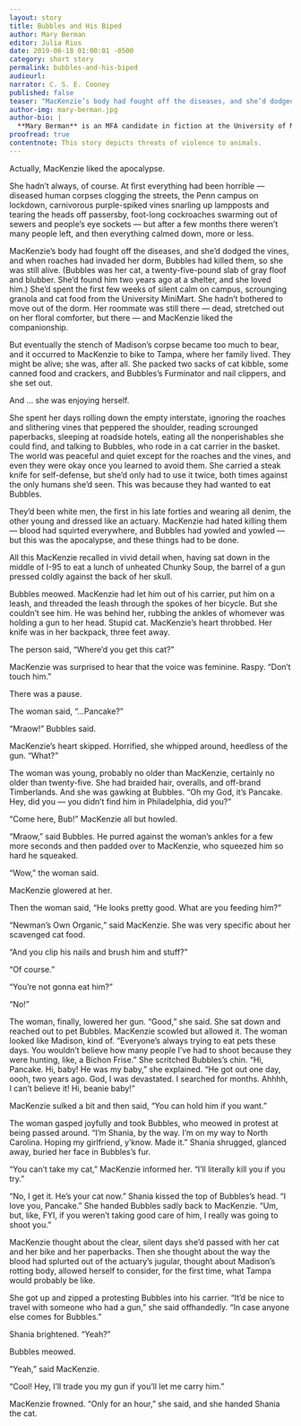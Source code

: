 ```yaml
---
layout: story
title: Bubbles and His Biped
author: Mary Berman
editor: Julia Rios
date: 2019-06-18 01:00:01 -0500
category: short story
permalink: bubbles-and-his-biped
audiourl:
narrator: C. S. E. Cooney
published: false
teaser: "MacKenzie’s body had fought off the diseases, and she’d dodged the vines, and when roaches had invaded her dorm, Bubbles had killed them..."
author-img: mary-berman.jpg
author-bio: |
  **Mary Berman** is an MFA candidate in fiction at the University of Mississippi. Her work has been published or is forthcoming in _Cicada Magazine_, the BrokenEyeBooks anthology _It Came from Miskatonic University_, and elsewhere. In her free time she reads about the French Revolution, practices taekwondo, and chases her cat around the house. You can connect with her online at [www.mtgberman.com](http://www.mtgberman.com) and on Twitter as [@mtgberman](https://www.twitter.com/mtgberman).
proofread: true
contentnote: This story depicts threats of violence to animals.
---
```


Actually, MacKenzie liked the apocalypse.

She hadn’t always, of course. At first everything had been horrible — diseased human corpses clogging the streets, the Penn campus on lockdown, carnivorous purple-spiked vines snarling up lampposts and tearing the heads off passersby, foot-long cockroaches swarming out of sewers and people’s eye sockets — but after a few months there weren’t many people left, and then everything calmed down, more or less.

MacKenzie’s body had fought off the diseases, and she’d dodged the vines, and when roaches had invaded her dorm, Bubbles had killed them, so she was still alive. (Bubbles was her cat, a twenty-five-pound slab of gray floof and blubber. She’d found him two years ago at a shelter, and she loved him.) She’d spent the first few weeks of silent calm on campus, scrounging granola and cat food from the University MiniMart. She hadn’t bothered to move out of the dorm. Her roommate was still there — dead, stretched out on her floral comforter, but there — and MacKenzie liked the companionship.

But eventually the stench of Madison’s corpse became too much to bear, and it occurred to MacKenzie to bike to Tampa, where her family lived. They might be alive; she was, after all. She packed two sacks of cat kibble, some canned food and crackers, and Bubbles’s Furminator and nail clippers, and she set out.

And ... she was enjoying herself.

She spent her days rolling down the empty interstate, ignoring the roaches and slithering vines that peppered the shoulder, reading scrounged paperbacks, sleeping at roadside hotels, eating all the nonperishables she could find, and talking to Bubbles, who rode in a cat carrier in the basket. The world was peaceful and quiet except for the roaches and the vines, and even they were okay once you learned to avoid them. She carried a steak knife for self-defense, but she’d only had to use it twice, both times against the only humans she’d seen. This was because they had wanted to eat Bubbles.

They’d been white men, the first in his late forties and wearing all denim, the other young and dressed like an actuary. MacKenzie had hated killing them — blood had squirted everywhere, and Bubbles had yowled and yowled — but this was the apocalypse, and these things had to be done.

All this MacKenzie recalled in vivid detail when, having sat down in the middle of I-95 to eat a lunch of unheated Chunky Soup, the barrel of a gun pressed coldly against the back of her skull.

Bubbles meowed. MacKenzie had let him out of his carrier, put him on a leash, and threaded the leash through the spokes of her bicycle. But she couldn’t see him. He was behind her, rubbing the ankles of whomever was holding a gun to her head. Stupid cat. MacKenzie’s heart throbbed. Her knife was in her backpack, three feet away.

The person said, “Where’d you get this cat?”

MacKenzie was surprised to hear that the voice was feminine. Raspy. “Don’t touch him.”

There was a pause.

The woman said, “...Pancake?”

“Mraow!” Bubbles said.

MacKenzie’s heart skipped. Horrified, she whipped around, heedless of the gun. “What?”

The woman was young, probably no older than MacKenzie, certainly no older than twenty-five. She had braided hair, overalls, and off-brand Timberlands. And she was gawking at Bubbles. “Oh my God, it’s Pancake. Hey, did you — you didn’t find him in Philadelphia, did you?”

“Come here, Bub!” MacKenzie all but howled.

“Mraow,” said Bubbles. He purred against the woman’s ankles for a few more seconds and then padded over to MacKenzie, who squeezed him so hard he squeaked.

“Wow,” the woman said.

MacKenzie glowered at her.

Then the woman said, “He looks pretty good. What are you feeding him?”

“Newman’s Own Organic,” said MacKenzie. She was very specific about her scavenged cat food.

“And you clip his nails and brush him and stuff?”

“Of course.”

“You’re not gonna eat him?”

“No!”

The woman, finally, lowered her gun. “Good,” she said. She sat down and reached out to pet Bubbles. MacKenzie scowled but allowed it. The woman looked like Madison, kind of. “Everyone’s always trying to eat pets these days. You wouldn’t believe how many people I’ve had to shoot because they were hunting, like, a Bichon Frise.” She scritched Bubbles’s chin. “Hi, Pancake. Hi, baby! He was my baby,” she explained. “He got out one day, oooh, two years ago. God, I was devastated. I searched for months. Ahhhh, I can’t believe it! Hi, beanie baby!”

MacKenzie sulked a bit and then said, “You can hold him if you want.”

The woman gasped joyfully and took Bubbles, who meowed in protest at being passed around. “I’m Shania, by the way. I’m on my way to North Carolina. Hoping my girlfriend, y’know. Made it.” Shania shrugged, glanced away, buried her face in Bubbles’s fur.

“You can’t take my cat,” MacKenzie informed her. “I’ll literally kill you if you try.”

“No, I get it. He’s your cat now.” Shania kissed the top of Bubbles’s head. “I love you, Pancake.” She handed Bubbles sadly back to MacKenzie. “Um, but, like, FYI, if you weren’t taking good care of him, I really was going to shoot you.”

MacKenzie thought about the clear, silent days she’d passed with her cat and her bike and her paperbacks. Then she thought about the way the blood had splurted out of the actuary’s jugular, thought about Madison’s rotting body, allowed herself to consider, for the first time, what Tampa would probably be like.

She got up and zipped a protesting Bubbles into his carrier. “It’d be nice to travel with someone who had a gun,” she said offhandedly. “In case anyone else comes for Bubbles.”

Shania brightened. “Yeah?”

Bubbles meowed.

“Yeah,” said MacKenzie.

“Cool! Hey, I’ll trade you my gun if you’ll let me carry him.”

MacKenzie frowned. “Only for an hour,” she said, and she handed Shania the cat.
